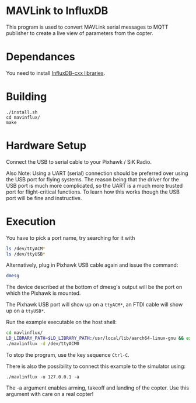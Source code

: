 MAVLink to InfluxDB
========================

This program is used to convert MAVLink serial messages to MQTT publisher to create a live view of parameters from the copter.

Dependances
============

You need to install [InfluxDB-cxx libraries](https://github.com/offa/influxdb-cxx).

Building
========

```
./install.sh
cd mavinflux/
make
```

Hardware Setup
=========

Connect the USB to serial cable to your Pixhawk / SiK Radio.  

Also Note: Using a UART (serial) connection should be preferred over using the USB port for flying systems.  The reason being that the driver for the USB port is much more complicated, so the UART is a much more trusted port for flight-critical functions.  To learn how this works though the USB port will be fine and instructive.

Execution
=========

You have to pick a port name, try searching for it with 
```bash
ls /dev/ttyACM* 
ls /dev/ttyUSB*
```

Alternatively, plug in Pixhawk USB cable again and issue the command:

```bash
dmesg
```
The device described at the bottom of dmesg's output will be the port on which the Pixhawk is mounted. 

The Pixhawk USB port will show up on a `ttyACM*`, an FTDI cable will show up on a `ttyUSB*`.


Run the example executable on the host shell:

```bash
cd mavlinflux/
LD_LIBRARY_PATH=$LD_LIBRARY_PATH:/usr/local/lib/aarch64-linux-gnu && export LD_LIBRARY_PATH
./mavlinflux -d /dev/ttyACM0
```

To stop the program, use the key sequence `Ctrl-C`.

There is also the possibility to connect this example to the simulator using:

```
./mavlinflux -u 127.0.0.1 -a
```
The -a argument enables arming, takeoff and landing of the copter. Use this argument with care on a real copter!